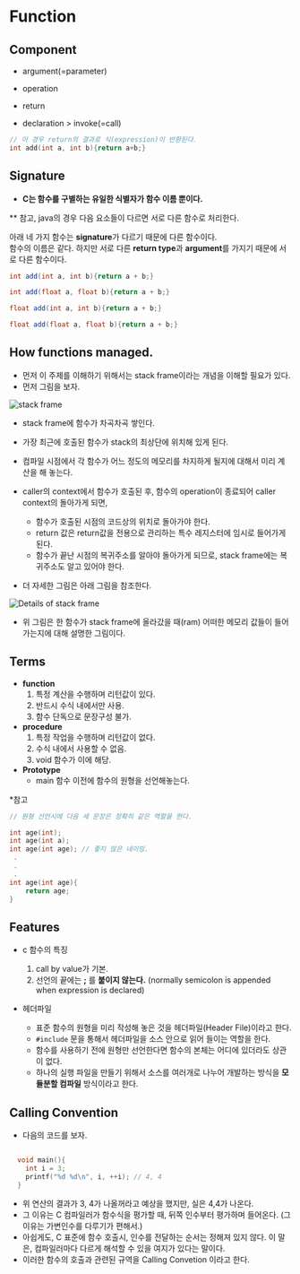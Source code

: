 # Function

## Component
- argument(=parameter)
- operation
- return

- declaration > invoke(=call)
```cpp
// 이 경우 return의 결과로 식(expression)이 반환된다.
int add(int a, int b){return a+b;}
```

## Signature
- **C는 함수를 구별하는 유일한 식별자가 함수 이름 뿐이다.**

** 참고, java의 경우 다음 요소들이 다르면 서로 다른 함수로 처리한다.

아래 네 가지 함수는 **signature**가 다르기 때문에 다른 함수이다.  
함수의 이름은 같다. 하지만 서로 다른 **return type**과 **argument**를 가지기 때문에 서로 다른 함수이다.

```java
int add(int a, int b){return a + b;}

int add(float a, float b){return a + b;}

float add(int a, int b){return a + b;}

float add(float a, float b){return a + b;}
```

## How functions managed.

- 먼저 이 주제를 이해하기 위해서는 stack frame이라는 개념을 이해할 필요가 있다.
- 먼저 그림을 보자.

![stack frame](https://i.stack.imgur.com/DAMVU.png)

- stack frame에 함수가 차곡차곡 쌓인다.
- 가장 최근에 호출된 함수가 stack의 최상단에 위치해 있게 된다.
- 컴파일 시점에서 각 함수가 어느 정도의 메모리를 차지하게 될지에 대해서 미리 계산을 해 놓는다.
- caller의 context에서 함수가 호출된 후, 함수의 operation이 종료되어 caller context의 돌아가게 되면,
    - 함수가 호출된 시점의 코드상의 위치로 돌아가야 한다.
    - return 값은 return값을 전용으로 관리하는 특수 레지스터에 임시로 들어가게 된다.
    - 함수가 끝난 시점의 복귀주소를 알아야 돌아가게 되므로, stack frame에는 복귀주소도 알고 있어야 한다.    

- 더 자세한 그림은 아래 그림을 참조한다.

![Details of stack frame](http://www.gamesetwatch.com/StackFrameAnatomy.png)

- 위 그림은 한 함수가 stack frame에 올라갔을 때(ram) 어떠한 메모리 값들이 들어가는지에 대해 설명한 그림이다.


## Terms

- **function**
    1. 특정 계산을 수행하며 리턴값이 있다.
    2. 반드시 수식 내에서만 사용.
    3. 함수 단독으로 문장구성 불가.
- **procedure**
    1. 특정 작업을 수행하며 리턴값이 없다.
    2. 수식 내에서 사용할 수 없음.
    3. void 함수가 이에 해당.
- **Prototype**
    - main 함수 이전에 함수의 원형을 선언해놓는다.

*참고

```cpp
// 원형 선언시에 다음 세 문장은 정확히 같은 역할을 한다.

int age(int);
int age(int a);
int age(int age); // 좋지 않은 네이밍.
 .
 .
 .
int age(int age){
    return age;
}
```

## Features
- c 함수의 특징
    1. call by value가 기본.
    2. 선언의 끝에는 **;** 를 **붙이지 않는다.** (normally semicolon is appended when expression is declared)

- 헤더파일
    - 표준 함수의 원형을 미리 작성해 놓은 것을 헤더파일(Header File)이라고 한다.
    - ```#include``` 문을 통해서 헤더파일을 소스 안으로 읽어 들이는 역할을 한다.
    - 함수를 사용하기 전에 원형만 선언한다면 함수의 본체는 어디에 있더라도 상관이 없다.
    - 하나의 실행 파일을 만들기 위해서 소스를 여러개로 나누어 개발하는 방식을 **모듈분할 컴파일** 방식이라고 한다.

## Calling Convention
- 다음의 코드를 보자.

```cpp

  void main(){
    int i = 3;
    printf("%d %d\n", i, ++i); // 4, 4
  }

```

- 위 연산의 결과가 3, 4가 나올꺼라고 예상을 했지만, 실은 4,4가 나온다.
- 그 이유는 C 컴파일러가 함수식을 평가할 때, 뒤쪽 인수부터 평가하며 들어온다. (그 이유는 가변인수를 다루기가 편해서.)
- 아쉽게도, C 표준에 함수 호출시, 인수를 전달하는 순서는 정해져 있지 않다. 이 말은, 컴파일러마다 다르게 해석할 수 있을 여지가 있다는 말이다.
- 이러한 함수의 호출과 관련된 규역을 Calling Convetion 이라고 한다.
